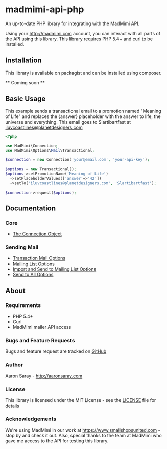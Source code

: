 # madmimi-api-php
An up-to-date PHP library for integrating with the MadMimi API.

Using your <http://madmimi.com> account, you can interact with all parts of the API using this library.  This library
requires PHP 5.4+ and curl to be installed.

## Installation

This library is available on packagist and can be installed using composer.

** Coming soon ** 

## Basic Usage

This example sends a transactional email to a promotion named "Meaning of Life" and replaces the {answer} placeholder with
the answer to life, the universe and everything.  This email goes to Slartibartfast at iluvcoastlines@planetdesigners.com

```php
<?php

use MadMimi\Connection;
use MadMimi\Options\Mail\Transactional;

$connection = new Connection('your@email.com', 'your-api-key');

$options = new Transactional();
$options->setPromotionName('Meaning of Life')
  ->setPlaceholderValues(['answer'=>'42'])
  ->setTo('iluvcoastlines@planetdesigners.com', 'Slartibartfast');

$connection->request($options);
```

## Documentation

### Core
 - [The Connection Object](docs/connection.md)
 
### Sending Mail
 - [Transaction Mail Options](docs/mail/transactional.md)
 - [Mailing List Options](docs/mail/mailing-list.md)
 - [Import and Send to Mailing List Options](docs/mail/import-mailing-list.md)
 - [Send to All Options](docs/mail/send-to-all.md)
  
## About

### Requirements

 - PHP 5.4+
 - Curl
 - MadMimi mailer API access
 
### Bugs and Feature Requests

Bugs and feature request are tracked on [GitHub](https://github.com/aaronsaray/madmimi-api-php/issues)

### Author

Aaron Saray - <http://aaronsaray.com>

### License

This library is licensed under the MIT License - see the [LICENSE](license) file for details

### Acknowledgements

We're using MadMimi in our work at <https://www.smallshopsunited.com> - stop by and check it out.  Also, special thanks
to the team at MadMimi who gave me access to the API for testing this library.  

